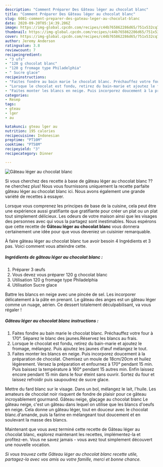 ```yaml
---
description: "Comment Préparer Des Gâteau léger au chocolat blanc"
title: "Comment Préparer Des Gâteau léger au chocolat blanc"
slug: 6081-comment-preparer-des-gateau-leger-au-chocolat-blanc
date: 2020-09-20T05:14:39.206Z
image: https://img-global.cpcdn.com/recipes/c44b765862286d65/751x532cq70/gateau-leger-au-chocolat-blanc-photo-principale-de-la-recette.jpg
thumbnail: https://img-global.cpcdn.com/recipes/c44b765862286d65/751x532cq70/gateau-leger-au-chocolat-blanc-photo-principale-de-la-recette.jpg
cover: https://img-global.cpcdn.com/recipes/c44b765862286d65/751x532cq70/gateau-leger-au-chocolat-blanc-photo-principale-de-la-recette.jpg
author: Jeremy Anderson
ratingvalue: 3.8
reviewcount: 7
recipeingredient:
- "3 ufs"
- "120 g chocolat blanc"
- "120 g fromage type Philadelphia"
- " Sucre glace"
recipeinstructions:
- "Faites fondre au bain marie le chocolat blanc. Préchauffez votre four à 170°. Séparez le blanc des jaunes.Réservez les blancs au frais."
- "Lorsque le chocolat est fondu, retirez du bain-marie et ajoutez le fromage, mélangez. Puis ajoutez les jaunes d’œuf mélangez le tout."
- "Faites monter les blancs en neige. Puis incorporez doucement à la préparation de chocolat. Chemisez un moule de 18cm/20cm et huilez légèrement. Versez la préparation et enfournez à 170° pendant 15 min. Puis baissez la température à 160° pendant 15 autres min. Enfin laissez encore pendant 15 min dans le four éteint sans ouvrir. Sortez du four et laissez refroidir puis saupoudrez de sucre glace."
categories:
- Resep
tags:
- gteau
- lger
- au

katakunci: gteau lger au 
nutrition: 195 calories
recipecuisine: Indonesian
preptime: "PT10M"
cooktime: "PT58M"
recipeyield: "3"
recipecategory: Dinner

---
```



![Gâteau léger au chocolat blanc](https://img-global.cpcdn.com/recipes/c44b765862286d65/751x532cq70/gateau-leger-au-chocolat-blanc-photo-principale-de-la-recette.jpg)

Si vous cherchez des recette à base de gâteau léger au chocolat blanc ?? ne cherchez plus! Nous vous fournissons uniquement la recette parfaite gâteau léger au chocolat blanc ici. Nous avons également une grande variété de recettes à essayer.

Lorsque vous comprenez les principes de base de la cuisine, cela peut être une expérience aussi gratifiante que gratifiante pour créer un plat ou un plat tout simplement délicieux. Les odeurs de votre maison ainsi que les visages des personnes avec qui vous la partagez sont inestimables. Nous espérons que cette recette de <strong> Gâteau léger au chocolat blanc </strong> vous donnera certainement une idée pour que vous deveniez un cuisinier remarquable.

<!--inarticleads1-->

À faire gâteau léger au chocolat blanc tue avoir besoin 4 Ingrédients et 3 pas. Voici comment vous atteindre cette.

##### Ingrédients de gâteau léger au chocolat blanc :

1. Préparer 3 œufs
1. Vous devez vous préparer 120 g chocolat blanc
1. Utilisation 120 g fromage type Philadelphia
1. Utilisation  Sucre glace


Battre les blancs en neige avec une pincée de sel. Les incorporer délicatement à la pâte en prenant. Le gâteau des anges est un gâteau léger comme un nuage, aérien. Ce dessert totalement déculpabilisant, va vous régaler ! 

<!--inarticleads2-->

##### Gâteau léger au chocolat blanc instructions :

1. Faites fondre au bain marie le chocolat blanc. Préchauffez votre four à 170°. Séparez le blanc des jaunes.Réservez les blancs au frais.
1. Lorsque le chocolat est fondu, retirez du bain-marie et ajoutez le fromage, mélangez. Puis ajoutez les jaunes d’œuf mélangez le tout.
1. Faites monter les blancs en neige. Puis incorporez doucement à la préparation de chocolat. Chemisez un moule de 18cm/20cm et huilez légèrement. Versez la préparation et enfournez à 170° pendant 15 min. Puis baissez la température à 160° pendant 15 autres min. Enfin laissez encore pendant 15 min dans le four éteint sans ouvrir. Sortez du four et laissez refroidir puis saupoudrez de sucre glace.


Mettre du fard blanc sur le visage. Dans un bol, mélangez le lait, l&#39;huile. Les amateurs de chocolat noir risquent de fondre de plaisir pour ce gâteau incroyablement gourmand. Gâteau neige, glaçage au chocolat blanc Le gâteau neige, c&#39;est un gâteau dans lequel on utilise que les blancs d&#39;oeufs en neige. Cela donne un gâteau léger, tout en douceur avec le chocolat blanc.d&#39;amande, puis la farine en mélangeant tout doucement et en soulevant la masse des blancs. 

<!--inarticleads1-->

<p>
Maintenant que vous avez terminé cette recette de Gâteau léger au chocolat blanc, explorez maintenant les recettes, implémentez-la et profitez-en. Vous ne savez jamais - vous avez tout simplement découvert une nouvelle vocation.
</p>

<p>
<i>Si vous trouvez cette Gâteau léger au chocolat blanc recette utile, partagez-la avec vos amis ou votre famille, merci et bonne chance.</i>
</p>
